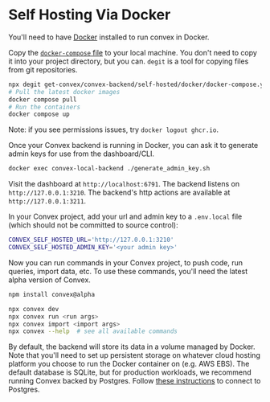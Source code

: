 # Self Hosting Via Docker

You'll need to have [Docker](https://docs.docker.com/desktop/) installed to run
convex in Docker.

Copy the
[`docker-compose` file](https://github.com/get-convex/convex-backend/tree/main/self-hosted/docker/docker-compose.yml)
to your local machine. You don't need to copy it into your project directory,
but you can. `degit` is a tool for copying files from git repositories.

```sh
npx degit get-convex/convex-backend/self-hosted/docker/docker-compose.yml docker-compose.yml
# Pull the latest docker images
docker compose pull
# Run the containers
docker compose up
```

Note: if you see permissions issues, try `docker logout ghcr.io`.

Once your Convex backend is running in Docker, you can ask it to generate admin
keys for use from the dashboard/CLI.

```sh
docker exec convex-local-backend ./generate_admin_key.sh
```

Visit the dashboard at `http://localhost:6791`. The backend listens on
`http://127.0.0.1:3210`. The backend's http actions are available at
`http://127.0.0.1:3211`.

In your Convex project, add your url and admin key to a `.env.local` file (which
should not be committed to source control):

```sh
CONVEX_SELF_HOSTED_URL='http://127.0.0.1:3210'
CONVEX_SELF_HOSTED_ADMIN_KEY='<your admin key>'
```

Now you can run commands in your Convex project, to push code, run queries,
import data, etc. To use these commands, you'll need the latest alpha version of
Convex.

```sh
npm install convex@alpha
```

```sh
npx convex dev
npx convex run <run args>
npx convex import <import args>
npx convex --help  # see all available commands
```

By default, the backend will store its data in a volume managed by Docker. Note
that you'll need to set up persistent storage on whatever cloud hosting platform
you choose to run the Docker container on (e.g. AWS EBS). The default database
is SQLite, but for production workloads, we recommend running Convex backed by
Postgres. Follow
[these instructions](../README.md#self-hosting-on-postgres-with-neon) to connect
to Postgres.
